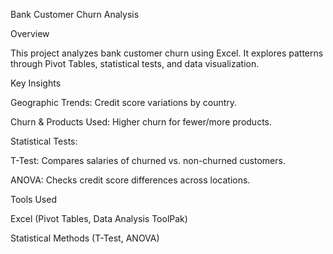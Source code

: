Bank Customer Churn Analysis

Overview

This project analyzes bank customer churn using Excel. It explores patterns through Pivot Tables, statistical tests, and data visualization.

Key Insights

Geographic Trends: Credit score variations by country.

Churn & Products Used: Higher churn for fewer/more products.

Statistical Tests:

T-Test: Compares salaries of churned vs. non-churned customers.

ANOVA: Checks credit score differences across locations.

Tools Used

Excel (Pivot Tables, Data Analysis ToolPak)

Statistical Methods (T-Test, ANOVA)
